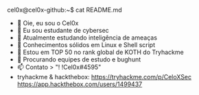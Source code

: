 cel0x@cel0x-github:~$ cat README.md 

- 👋 Oie, eu sou o Cel0x
- 👀 Eu sou estudante de cybersec
- 🌱 Atualmente estudando inteligência de ameaças
- 🐧 Conhecimentos sólidos em Linux e Shell script
- 👑 Estou em TOP 50 no rank global de KOTH do Tryhackme
- 💞️ Procurando equipes de estudo e bughunt
- 📫 Contato > "! !Cel0x#4595"
- tryhackme & hackthebox:
https://tryhackme.com/p/CeloXSec
https://app.hackthebox.com/users/1499437
